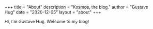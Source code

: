 +++
title = "About"
description = "Kosmos, the blog."
author = "Gustave Hug"
date = "2020-12-05"
layout = "about"
+++

Hi, I'm Gustave Hug. Welcome to my blog!